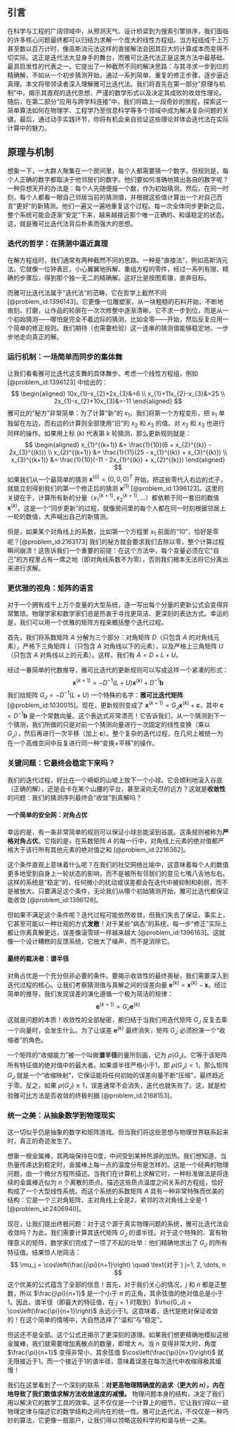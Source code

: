 ## 引言
在科学与工程的广阔领域中，从预测天气、设计桥梁到为搜索引擎排序，我们面临的许多核心问题最终都可以归结为求解一个庞大的线性方程组。当方程组成千上万甚至数以百万计时，像高斯消元法这样的直接解法会因其巨大的计算成本而变得不切实际。这正是迭代法大显身手的舞台，而雅可比迭代法正是这类方法中最基础、最具启发性的代表之一。它提出了一种截然不同的解决思路：与其寻求一步到位的精确解，不如从一个初步猜测开始，通过一系列简单、重复的修正步骤，逐步逼近真理。本文将带领读者深入理解雅可比迭代法。我们将首先在第一部分“原理与机制”中，揭示其直观的迭代思想、严谨的数学形式以及决定其成败的收敛性理论。随后，在第二部分“应用与跨学科连接”中，我们将踏上一段奇妙的旅程，探索这一简单算法如何在物理学、工程学乃至信息科学等多个领域中成为解决复杂问题的关键。最后，通过动手实践环节，你将有机会亲自验证这些理论并体会迭代法在实际计算中的魅力。

## 原理与机制

想象一下，一大群人聚集在一个房间里，每个人都需要猜一个数字。但规则是，每个人正确的数字都取决于他邻居们的数字。他们要如何准确地猜出各自的数字呢？一种异想天开的办法是：每个人先随便报一个数，作为初始猜测。然后，在同一时刻，每个人都看一眼自己邻居当前的猜测值，并根据这些值计算出一个对自己而言“更好”的新猜测。他们一遍又一遍地重复这个过程。每一次全体同步更新之后，整个系统可能会逐渐“安定”下来，越来越接近那个唯一正确的、和谐稳定的状态。这，就是雅可比迭代法背后朴素而强大的思想。

### 迭代的哲学：在猜测中逼近真理

在解方程组时，我们通常有两种截然不同的思路。一种是“直接法”，例如高斯消元法。它就像一位钟表匠，小心翼翼地拆解、重组方程的零件，经过一系列有限、精确的步骤后，得到那个独一无二的精确解。这好比是按图索骥，直奔目标。

而雅可比迭代法属于“迭代法”的范畴，它在哲学上截然不同 [@problem_id:1396143]。它更像一位雕塑家，从一块粗糙的石料开始，不断地凿刻、打磨，让作品的轮廓在一次次修整中逐渐清晰。它不求一步到位，而是从一个初始猜测——哪怕是完全不着边际的猜测，比如全零——开始，然后反复应用一个简单的修正规则。我们期待（也需要检验）这一连串的猜测值能够稳定地、一步步地走向真正的解。

### 运行机制：一场简单而同步的集体舞

让我们看看雅可比迭代这支舞的具体舞步。考虑一个线性方程组，例如 [@problem_id:1396123] 中给出的：
$$
\begin{aligned}
10x_{1}-x_{2}+2x_{3}&=6 \\
x_{1}+11x_{2}-x_{3}&=25 \\
2x_{1}-x_{2}+10x_{3}&=-11
\end{aligned}
$$
雅可比的“秘方”非常简单：为了计算“新”的 $x_1$，我们将第一个方程变形，把 $x_1$ 单独留在左边，而右边的计算则全部使用“旧”的 $x_2$ 和 $x_3$ 的值。对 $x_2$ 和 $x_3$ 也进行同样的操作。如果用上标 $(k)$ 代表第 $k$ 轮猜测，那么更新规则就是：
$$
\begin{aligned}
x_{1}^{(k+1)} &= \frac{1}{10}(6 + x_{2}^{(k)} - 2x_{3}^{(k)}) \\
x_{2}^{(k+1)} &= \frac{1}{11}(25 - x_{1}^{(k)} + x_{3}^{(k)}) \\
x_{3}^{(k+1)} &= \frac{1}{10}(-11 - 2x_{1}^{(k)} + x_{2}^{(k)})
\end{aligned}
$$
如果我们从一个最简单的猜测 $\mathbf{x}^{(0)} = (0, 0, 0)^T$ 开始，把这些零代入右边的式子，就能立刻得到我们的第一个修正后的猜测 $\mathbf{x}^{(1)}$ [@problem_id:1396123]。这里的关键在于，计算所有新的分量（$x_1^{(k+1)}, x_2^{(k+1)}, \dots$）都依赖于同一套旧的数值 $\mathbf{x}^{(k)}$。这是一个“同步更新”的过程，就像房间里的每个人都在同一时刻根据邻居上一轮的数值，大声喊出自己的新猜测。

但是，如果某个对角线上的系数，比如第一个方程里 $x_1$ 前面的“10”，恰好是零呢？[@problem_id:2163173] 我们的秘方就会要求我们去除以零，整个计算过程瞬间崩溃！这告诉我们一个重要的前提：在这个方法中，每个变量必须在它“自己”的方程里占有一席之地（即对角线系数不为零），否则我们根本无法将它分离出来进行求解。

### 更优雅的视角：矩阵的语言

对于一个拥有成千上万个变量的大型系统，逐一写出每个分量的更新公式会变得异常繁琐。物理学家和数学家们总是热衷于寻找更简洁、更深刻的表达方式。幸运的是，我们可以用一个优雅的矩阵方程来概括整个迭代过程。

首先，我们将系数矩阵 $A$ 分解为三个部分：对角矩阵 $D$（只包含 $A$ 的对角线元素），严格下三角矩阵 $L$（只包含 $A$ 对角线以下的元素），以及严格上三角矩阵 $U$（只包含 $A$ 对角线以上的元素）。这样，我们有 $A = D + L + U$。

经过一番简单的代数推导，雅可比迭代的更新规则可以写成这样一个紧凑的形式：
$$ \mathbf{x}^{(k+1)} = -D^{-1}(L+U)\mathbf{x}^{(k)} + D^{-1}\mathbf{b} $$
我们给矩阵 $G_J = -D^{-1}(L+U)$ 一个特殊的名字：**雅可比迭代矩阵** [@problem_id:1030015]。现在，更新规则变成了 $\mathbf{x}^{(k+1)} = G_J \mathbf{x}^{(k)} + \mathbf{c}$，其中 $\mathbf{c} = D^{-1}\mathbf{b}$ 是一个常数向量。这个表达式非常漂亮！它告诉我们，从一个猜测到下一个猜测，我们所做的只是对前一个猜测向量进行一次固定的线性变换（乘以 $G_J$），然后再进行一次平移（加上 $\mathbf{c}$）。整个复杂的迭代过程，在几何上被统一为在一个高维空间中反复进行同一种“变换+平移”的操作。

### 关键问题：它最终会稳定下来吗？

我们的迭代过程，好比在一个崎岖的山坡上放下一个小球。它会顺利地滚入谷底（正确的解），还是会卡在某个山腰的平台，甚至滚向无尽的远方？这就是**收敛性**的问题：我们的猜测序列最终会“收敛”到真解吗？

#### 一个简单的安全网：对角占优

幸运的是，有一条非常简单的规则可以保证小球总能滚到谷底。这条规则被称为**严格对角占优**。它指的是，在系数矩阵 $A$ 的每一行中，对角线上元素的绝对值都严格大于该行所有其他元素的绝对值之和 [@problem_id:2216362]。

这个条件直观上意味着什么呢？在我们的社交网络比喻中，这意味着每个人的数值更多地受到自身上一轮状态的影响，而不是被所有邻居们的意见七嘴八舌地左右。这样的系统是“稳定”的，任何微小的扰动或误差都会在迭代中被抑制和削弱，而不是被放大。只要满足这个条件，无论我们从哪个初始猜测开始，雅可比迭代都保证能收敛 [@problem_id:1396128]。

但如果不满足这个条件呢？迭代过程可能依然收敛，但我们失去了保证。事实上，它甚至可能以一种壮观的方式**发散**！对于某些“病态”的系统，每一步“修正”实际上都让你离真解更远，误差像滚雪球一样越来越大 [@problem_id:1396163]。这就像一个设计糟糕的反馈系统，它放大了噪声，而不是消除它。

#### 最终的裁决者：谱半径

对角占优是一个充分但非必要的条件。要揭示收敛性的最终奥秘，我们需要深入到迭代过程的核心。让我们考察猜测值与真解之间的误差向量 $\mathbf{e}^{(k)} = \mathbf{x}^{(k)} - \mathbf{x}$。经过简单的推导，我们发现误差的演化遵循一个极为简洁的规律：
$$ \mathbf{e}^{(k+1)} = G_J \mathbf{e}^{(k)} $$
这就是问题的本质！收敛性的全部秘密，都归结于当我们用迭代矩阵 $G_J$ 反复去乘一个向量时，会发生什么。为了让误差 $\mathbf{e}^{(k)}$ 最终消失，矩阵 $G_J$ 必须扮演一个“收缩者”的角色。

一个矩阵的“收缩能力”被一个叫做**谱半径**的量所刻画，记为 $\rho(G_J)$。它等于该矩阵所有特征值的绝对值中的最大者。如果谱半径严格小于1，即 $\rho(G_J) < 1$，那么矩阵 $G_J$ 就是一个“收缩映射”，它保证能将任何初始的误差向量不断“压缩”，最终趋近于零。反之，如果 $\rho(G_J) \ge 1$，误差通常不会消失，迭代也就失败了。这，就是检验雅可比方法是否收敛的终极判据 [@problem_id:2168153]。

### 统一之美：从抽象数学到物理现实

这一切似乎仍是抽象的数字和矩阵游戏。但当我们将这些思想与物理世界联系起来时，真正的奇迹发生了。

想象一根金属棒，其两端保持在0度，中间受到某种热源的加热。我们想知道，当热量传递达到稳定时，金属棒上每一点的温度分布是怎样的。这是一个经典的物理问题，由一个微分方程所描述。当我们在计算机上求解它时，一种标准做法是将连续的金属棒近似为 $n$ 个离散的质点。描述这些质点温度之间关系的方程组，恰好构成了一个大型线性系统。而这个系统的系数矩阵 $A$ 具有一种非常特殊而优美的结构：它是一个三对角矩阵，主对角线上全是2，紧邻的次对角线上全是-1 [@problem_id:2406940]。

现在，让我们提出终极问题：对于这个源于真实物理问题的系统，雅可比迭代法会收敛吗？为此，我们需要计算其迭代矩阵 $G_J$ 的谱半径。对于这个特殊的、富有物理意义的矩阵，数学家们完成了一项了不起的壮举：他们精确地求出了 $G_J$ 的所有特征值。结果惊人地简洁：
$$ \mu_j = \cos\left(\frac{j\pi}{n+1}\right) \quad \text{对于 } j=1, 2, \dots, n $$
这个优美的公式蕴含了全部的信息！首先，对于我们关心的情况，$j$ 和 $n$ 都是正整数，所以 $\frac{j\pi}{n+1}$ 是一个小于 $\pi$ 的正角，其余弦值的绝对值总是小于1。因此，谱半径（即最大的特征值，在 $j=1$ 时取到）$\rho(G_J) = \cos\left(\frac{\pi}{n+1}\right)$ 永远小于1。这意味着，迭代是绝对保证收敛的！在这个简单的情境中，大自然选择了“温和”与“稳定”。

但这还不是全部。这个公式还揭示了更深刻的道理。如果我们想更精确地模拟这根金属棒，我们就需要增加离散点的数量，即增大 $n$。当 $n$ 变得非常大时，角度 $\frac{\pi}{n+1}$ 变得非常小，其余弦值 $\cos\left(\frac{\pi}{n+1}\right)$ 就无限接近于1。而一个接近于1的谱半径，意味着误差在每次迭代中收缩得极其缓慢！

我们在这里看到了一个深刻的联系：**对更高物理精确度的追求（更大的 $n$），内在地导致了我们数值求解方法收敛速度的减慢。** 物理问题本身的结构，决定了我们用以解决它的数学工具的效率。这不仅仅是一个计算上的细节，它让我们得以一窥物理定律与描述它的数学结构之间内在的统一性。雅可比迭代法，不仅仅是一种巧妙的算法，它更像一扇窗户，让我们得以领略这般科学的和谐与统一之美。
